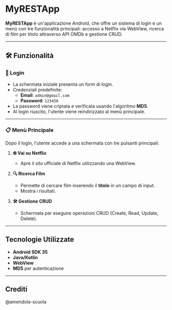 #  MyRESTApp

**MyRESTApp** è un'applicazione Android, che offre un sistema di login e un menù con tre funzionalità principali: accesso a Netflix via WebView, ricerca di film per titolo attraverso API OMDb e gestione CRUD.

---

## 🛠 Funzionalità

### 🔐 Login
- La schermata iniziale presenta un form di login.
- Credenziali predefinite:
    - **Email**: `admin@gmail.com`
    - **Password**: `123456`
- La password viene criptata e verificata usando l'algoritmo **MD5**.
- Al login riuscito, l'utente viene reindirizzato al menù principale.

---

### 📋 Menù Principale

Dopo il login, l'utente accede a una schermata con tre pulsanti principali:

1. **🌐 Vai su Netflix**
    - Apre il sito ufficiale di Netflix utilizzando una WebView.

2. **🔍 Ricerca Film**
    - Permette di cercare film inserendo il **titolo** in un campo di input.
    - Mostra i risultati.

3. **🛠 Gestione CRUD**
    - Schermata per eseguire operazioni CRUD (Create, Read, Update, Delete).
---

## Tecnologie Utilizzate

- **Android SDK 35**
- **Java/Kotlin**
- **WebView**
- **MD5** per autenticazione

---

## Crediti

@amendola-scuola
